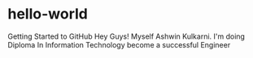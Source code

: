 # hello-world
Getting Started to GitHub
Hey Guys!
Myself Ashwin Kulkarni.
I'm doing Diploma In Information Technology become a successful Engineer
